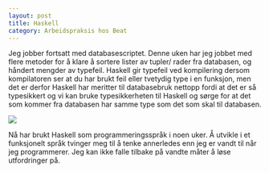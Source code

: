 ```yaml
---
layout: post
title: Haskell
category: Arbeidspraksis hos Beat
---
```


Jeg jobber fortsatt med databasescriptet. Denne uken har 
jeg jobbet med flere metoder for å klare å sortere
lister av tupler/ rader fra databasen, og håndert mengder
av typefeil. Haskell gir typefeil ved kompilering dersom
kompilatoren ser at  du har brukt feil eller tvetydig type
i en funksjon, men det er derfor Haskell har meritter til databasebruk 
nettopp fordi at det er så typesikkert og vi kan bruke typesikkerheten
til Haskell og sørge for at det som kommer fra databasen har
samme type som det som skal til databasen.

![]({{site.baseurl}}/assets/img/curryHaskell.jpg)

Nå har brukt Haskell som programmeringsspråk i noen uker. Å utvikle i
et funksjonelt språk tvinger meg til å tenke annerledes enn jeg er
vandt til når jeg programmerer. Jeg kan ikke falle tilbake på vandte 
måter å løse utfordringer på.
